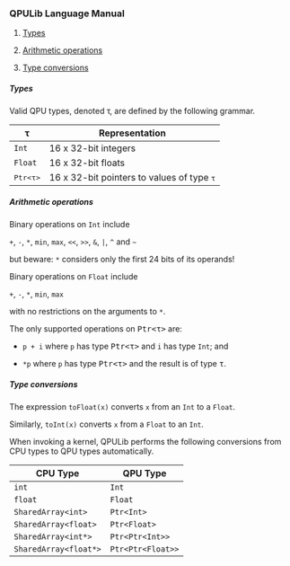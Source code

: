 ### QPULib Language Manual

1. [Types](#types)

2. [Arithmetic operations](#arithmetic-operations)

3. [Type conversions](#type-conversions)

##### Types

Valid QPU types, denoted &tau;, are defined by the following grammar.

  &tau;               | Representation
  ------------------- | -------------------------------------------
  `Int`               | 16 x 32-bit integers
  `Float`             | 16 x 32-bit floats
  <tt>Ptr<&tau;></tt> | 16 x 32-bit pointers to values of type <tt>&tau;</tt>

##### Arithmetic operations

Binary operations on `Int` include

`+`, `-`, `*`, `min`, `max`, `<<`, `>>`, `&`, `|`, `^` and `~`

but beware: `*` considers only the first 24 bits of its operands!

Binary operations on `Float` include

`+`, `-`, `*`, `min`, `max`

with no restrictions on the arguments to `*`.

The only supported operations on <tt>Ptr&lt;&tau;&gt;</tt> are:

  * `p + i` where `p` has type <tt>Ptr&lt;&tau;&gt;</tt> and `i` has
     type `Int`; and

  * `*p` where `p` has type <tt>Ptr&lt;&tau;&gt;</tt> and the result
    is of type <tt>&tau;</tt>.


##### Type conversions

The expression `toFloat(x)` converts `x` from an `Int` to a `Float`.

Similarly, `toInt(x)` converts `x` from a `Float` to an `Int`.

When invoking a kernel, QPULib performs the following conversions
from CPU types to QPU types automatically.


  CPU Type              | QPU Type
  --------------------- | ----------------
  `int`                 | `Int`
  `float`               | `Float`
  `SharedArray<int>`    | `Ptr<Int>`
  `SharedArray<float>`  | `Ptr<Float>`
  `SharedArray<int*>`   | `Ptr<Ptr<Int>>`
  `SharedArray<float*>` | `Ptr<Ptr<Float>>`
